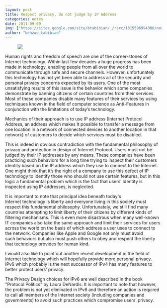 ```yaml
---
layout: post
title: Respect privacy, do not judge by IP Address
categories: notes
date: 2011-09-09
img: ["https://sites.google.com/site/btabibian/_/rsrc/1315596994308/notes/respectprivacydonotjudgebyipaddress/Human%20Rights%20Logo.jpg"]
author: "behzad_tabibian"
---
```

<figure class="pull-left-third">
<img src="https://sites.google.com/site/btabibian/_/rsrc/1315596994308/notes/respectprivacydonotjudgebyipaddress/Human%20Rights%20Logo.jpg">
</figure>
Human rights and freedom
of speech are one of the corner-stones of Internet technology. Within last few decades a huge progress has been made in technology, enabling people from all over
the world to communicate through safe and secure channels. However, unfortunately
this technology has not yet been able to address all of the security and
personal privacy concerns expected by its users. One of the most unsatisfying
results of this issue is the behavior which some companies demonstrate by
banning citizens of certain countries from their services. Most of these
companies disable many features of their services by using techniques known in
the field of computer science as Anti-Features in conjunction with the
limitations of today’s technology.

Mechanics of their
approach is to use IP address (Internet Protocol Address, an address which makes It
possible to transfer a message from one location in a network of connected
devices to another location in that network) of customers to decide which
services must be disabled.

This is indeed in obvious contradiction with
the fundamental philosophy of privacy and protection in design of Internet
Protocol. Users must not be judged by their IP addresses by any means. These
companies have been practicing such behaviors for a long time trying to inspect
their customers identity based on the IP address which they use to connect to
the Internet. One might think that it’s the right of a company to use this
defect of IP technology to identify those who should not use certain features,
but in this logic a fundamental problem which is the fact that users’ identity is
inspected using IP addresses, is neglected.

It is important to note
that principal idea beneath today's Internet technology is liberty
and everyone living in this society must respect this fundamental philosophy.
Unfortunately, we still find many countries attempting to limit liberty of
their citizens by different kinds of filtering mechanisms. This is even more
disastrous when many well-known IT companies also take the same approach
and limit their services for users across the world on the basis of which
address a user uses to connect to the network. Companies like Apple and Google
not only must avoid such behaviors but also must push others to obey
and respect the liberty that technology provides for human kind.</font></p>
I would also like to
point out another recent development in the field of
Internet technology which will hopefully provide more personal
privacy. IPv6 which probably is the next successor of IPv4 has many
features to better protect users’ privacy.

The Privacy Design choices
for IPv6 are well described in the book "Protocol Politics" by Laura DeNardls. It
is important to note that however, the problem is not yet eliminated in IPv6
and therefore an action is required to call all members of the Internet
society (including companies and governments) to avoid such practices which compromise
users’ privacy.
